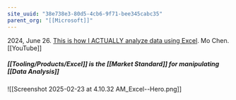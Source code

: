 ```yaml
---
site_uuid: "38e738e3-80d5-4cb6-9f71-bee345cabc35"
parent_org: "[[Microsoft]]"
---
```


2024, June 26. [This is how I ACTUALLY analyze data using Excel](http://localhost:5173/). Mo Chen. [[YouTube]] 

##### [[Tooling/Products/Excel]] is the [[Market Standard]] for manipulating [[Data Analysis]]
![[Screenshot 2025-02-23 at 4.10.32 AM_Excel--Hero.png]]